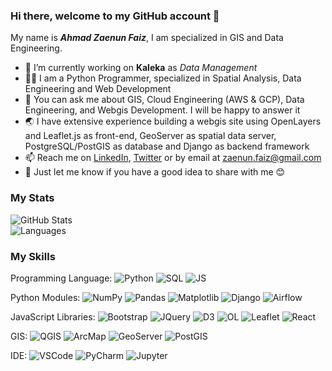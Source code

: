 ### Hi there, welcome to my GitHub account 👋

My name is ***Ahmad Zaenun Faiz***, I am specialized in GIS and Data Engineering.

- 🏢 I’m currently working on **Kaleka** as *Data Management*
- 🧑‍💻 I am a Python Programmer, specialized in Spatial Analysis, Data Engineering and Web Development
- 💬 You can ask me about GIS, Cloud Engineering (AWS & GCP), Data Engineering, and Webgis Development. I will be happy to answer it
- 🌏 I have extensive experience building a webgis site using OpenLayers and Leaflet.js as front-end, GeoServer as spatial data server, PostgreSQL/PostGIS as database and Django as backend framework 
- 📫 Reach me on <a href='https://www.linkedin.com/in/ahmad-zaenun-faiz/'>LinkedIn</a>, <a href='https://twitter.com/zaenun_faiz'>Twitter</a> or by email at zaenun.faiz@gmail.com
- 🤔 Just let me know if you have a good idea to share with me 😊

### My Stats
![GitHub Stats](https://github-readme-stats.vercel.app/api?username=ahmadzfaiz&show_icons=true&theme=radical)<br>
![Languages](https://github-readme-stats.vercel.app/api/top-langs/?username=ahmadzfaiz&hide=TeX&layout=compact)


### My Skills
Programming Language:
![Python](https://img.shields.io/badge/-Python-blue)
![SQL](https://img.shields.io/badge/-SQL-red)
![JS](https://img.shields.io/badge/-JavaScript-yellow)

Python Modules:
![NumPy](https://img.shields.io/badge/-NumPy-green)
![Pandas](https://img.shields.io/badge/-Pandas-lightgrey)
![Matplotlib](https://img.shields.io/badge/-Matplotlib-orange)
![Django](https://img.shields.io/badge/-Django-brightgreen)
![Airflow](https://img.shields.io/badge/-ApacheAirflow-9cf)

JavaScript Libraries:
![Bootstrap](https://img.shields.io/badge/-Bootstrap-blueviolet)
![JQuery](https://img.shields.io/badge/-JQuery-inactive)
![D3](https://img.shields.io/badge/-D3.js-orange)
![OL](https://img.shields.io/badge/-OpenLayers-azure)
![Leaflet](https://img.shields.io/badge/-Leaflet-yellow)
![React](https://img.shields.io/badge/-React.js-seablue)

GIS:
![QGIS](https://img.shields.io/badge/-QGIS-green)
![ArcMap](https://img.shields.io/badge/-ArcMap-blue)
![GeoServer](https://img.shields.io/badge/-GeoServer-yellow)
![PostGIS](https://img.shields.io/badge/-PostGIS-navy)

IDE:
![VSCode](https://img.shields.io/badge/-VSCode-blue)
![PyCharm](https://img.shields.io/badge/-PyCharm-gray)
![Jupyter](https://img.shields.io/badge/-JupyterNotebook-red)
